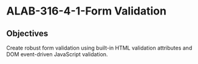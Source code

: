 # ALAB-316-4-1-Form Validation

## Objectives

Create robust form validation using built-in HTML validation attributes and DOM event-driven JavaScript validation.
